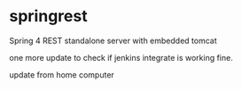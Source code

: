 springrest
==========

Spring 4 REST standalone server with embedded tomcat

one more update to check if jenkins integrate is working fine.

update from home computer
